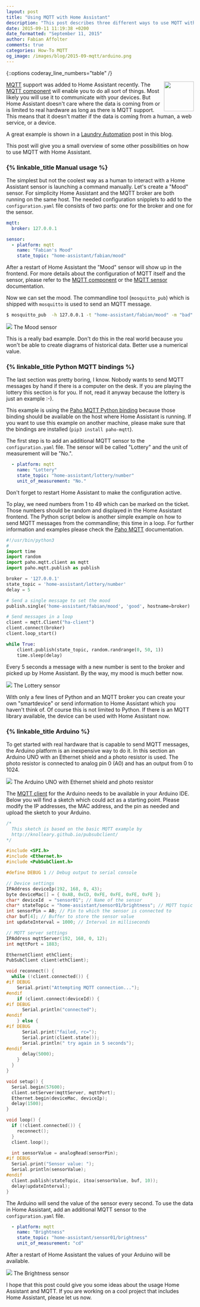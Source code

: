 ```yaml
---
layout: post
title: "Using MQTT with Home Assistant"
description: "This post describes three different ways to use MQTT with Home Assistant."
date: 2015-09-11 11:19:38 +0200
date_formatted: "September 11, 2015"
author: Fabian Affolter
comments: true
categories: How-To MQTT
og_image: /images/blog/2015-09-mqtt/arduino.png
---
```


{::options coderay_line_numbers="table" /}

<img src='/images/supported_brands/mqtt.png' style='border:none; box-shadow: none; float: right;' height='80' /> [MQTT](https://en.wikipedia.org/wiki/MQTT) support was added to Home Assistant recently. The [MQTT component](https://home-assistant.io/components/mqtt/) will enable you to do all sort of things. Most likely you will use it to communicate with your devices. But Home Assistant doesn't care where the data is coming from or is limited to real hardware as long as there is MQTT support. This means that it doesn't matter if the data is coming from a human, a web service, or a device.

A great example is shown in a [Laundry Automation](https://home-assistant.io/blog/2015/08/26/laundry-automation-with-moteino-mqtt-and-home-assistant/) post in this blog.

This post will give you a small overview of some other possibilities on how to use MQTT with Home Assistant.

<!--more-->

### {% linkable_title Manual usage %}

The simplest but not the coolest way as a human to interact with a Home Assistant sensor is launching a command manually. Let's create a "Mood" sensor. For simplicity Home Assistant and the MQTT broker are both running on the same host. The needed configuration snipplets to add to the `configuration.yaml` file consists of two parts: one for the broker and one for the sensor.

```yaml
mqtt:
  broker: 127.0.0.1

sensor:
  - platform: mqtt
    name: "Fabian's Mood"
    state_topic: "home-assistant/fabian/mood"
```

After a restart of Home Assistant the "Mood" sensor will show up in the frontend. For more details about the configuration of MQTT itself and the sensor, please refer to the [MQTT component](https://home-assistant.io/components/mqtt/) or the [MQTT sensor](https://home-assistant.io/components/sensor.mqtt/) documentation.

Now we can set the mood. The commandline tool (`mosquitto_pub`) which is shipped with `mosquitto` is used to send an MQTT message.

```bash
$ mosquitto_pub  -h 127.0.0.1 -t "home-assistant/fabian/mood" -m "bad"
```

<p class='img'>
  <img src='/images/blog/2015-09-mqtt/mood.png' />
  The Mood sensor
</p>

This is a really bad example. Don't do this in the real world because you won't be able to create diagrams of historical data. Better use a numerical value.

### {% linkable_title Python MQTT bindings %}

The last section was pretty boring, I know. Nobody wants to send MQTT messages by hand if there is a computer on the desk. If you are playing the lottery this section is for you. If not, read it anyway because the lottery is just an example :-).

This example is using the [Paho MQTT Python binding](https://eclipse.org/paho/clients/python/) because those binding should be available on the host where Home Assistant is running. If you want to use this example on another machine, please make sure that the bindings are installed (`pip3 install paho-mqtt`).

The first step is to add an additional MQTT sensor to the `configuration.yaml` file. The sensor will be called "Lottery" and the unit of measurement will be "No.".

```yaml
  - platform: mqtt
    name: "Lottery"
    state_topic: "home-assistant/lottery/number"
    unit_of_measurement: "No."
```

Don't forget to restart Home Assistant to make the configuration active.

To play, we need numbers from 1 to 49 which can be marked on the ticket. Those numbers should be random and displayed in the Home Assistant frontend. The Python script below is another simple example on how to send MQTT messages from the commandline; this time in a loop. For further information and examples please check the [Paho MQTT](https://eclipse.org/paho/clients/python/docs/) documentation.

```python
#!/usr/bin/python3
#
import time
import random
import paho.mqtt.client as mqtt
import paho.mqtt.publish as publish

broker = '127.0.0.1'
state_topic = 'home-assistant/lottery/number'
delay = 5

# Send a single message to set the mood
publish.single('home-assistant/fabian/mood', 'good', hostname=broker)

# Send messages in a loop
client = mqtt.Client("ha-client")
client.connect(broker)
client.loop_start()

while True:
    client.publish(state_topic, random.randrange(0, 50, 1))
    time.sleep(delay)
```

Every 5 seconds a message with a new number is sent to the broker and picked up by Home Assistant. By the way, my mood is much better now.

<p class='img'>
  <img src='/images/blog/2015-09-mqtt/lottery.png' />
  The Lottery sensor
</p>

With only a few lines of Python and an MQTT broker you can create your own "smartdevice" or send information to Home Assistant which you haven't think of. Of course this is not limited to Python. If there is an MQTT library available, the device can be used with Home Assistant now.

### {% linkable_title Arduino %}

To get started with real hardware that is capable to send MQTT messages, the Arduino platform is an inexpensive way to do it. In this section an Arduino UNO with an Ethernet shield and a photo resistor is used. The photo resistor is connected to analog pin 0 (A0) and has an output from 0 to 1024.

<p class='img'>
  <img src='/images/blog/2015-09-mqtt/arduino-shield.png' />
  The Arduino UNO with Ethernet shield and photo resistor
</p>

The [MQTT client](http://knolleary.github.io/pubsubclient/) for the Arduino needs to be available in your Arduino IDE. Below you will find a sketch which could act as a starting point. Please modify the IP addresses, the MAC address, and the pin as needed and upload the sketch to your Arduino.

```c
/*
  This sketch is based on the basic MQTT example by
  http://knolleary.github.io/pubsubclient/
*/

#include <SPI.h>
#include <Ethernet.h>
#include <PubSubClient.h>

#define DEBUG 1 // Debug output to serial console

// Device settings
IPAddress deviceIp(192, 168, 0, 43);
byte deviceMac[] = { 0xAB, 0xCD, 0xFE, 0xFE, 0xFE, 0xFE };
char* deviceId  = "sensor01"; // Name of the sensor
char* stateTopic = "home-assistant/sensor01/brightness"; // MQTT topic where values are published
int sensorPin = A0; // Pin to which the sensor is connected to
char buf[4]; // Buffer to store the sensor value
int updateInterval = 1000; // Interval in milliseconds

// MQTT server settings
IPAddress mqttServer(192, 168, 0, 12);
int mqttPort = 1883;

EthernetClient ethClient;
PubSubClient client(ethClient);

void reconnect() {
  while (!client.connected()) {
#if DEBUG
    Serial.print("Attempting MQTT connection...");
#endif
    if (client.connect(deviceId)) {
#if DEBUG
      Serial.println("connected");
#endif
    } else {
#if DEBUG
      Serial.print("failed, rc=");
      Serial.print(client.state());
      Serial.println(" try again in 5 seconds");
#endif
      delay(5000);
    }
  }
}

void setup() {
  Serial.begin(57600);
  client.setServer(mqttServer, mqttPort);
  Ethernet.begin(deviceMac, deviceIp);
  delay(1500);
}

void loop() {
  if (!client.connected()) {
    reconnect();
  }
  client.loop();

  int sensorValue = analogRead(sensorPin);
#if DEBUG
  Serial.print("Sensor value: ");
  Serial.println(sensorValue);
#endif
  client.publish(stateTopic, itoa(sensorValue, buf, 10));
  delay(updateInterval);
}
```

The Arduino will send the value of the sensor every second. To use the data in Home Assistant, add an additional MQTT sensor to the `configuration.yaml` file.

```yaml
  - platform: mqtt
    name: "Brightness"
    state_topic: "home-assistant/sensor01/brightness"
    unit_of_measurement: "cd"
```

After a restart of Home Assistant the values of your Arduino will be available.

<p class='img'>
  <img src='/images/blog/2015-09-mqtt/arduino.png' />
  The Brightness sensor
</p>

I hope that this post could give you some ideas about the usage Home Assistant and MQTT. If you are working on a cool project that includes Home Assistant, please let us now.
